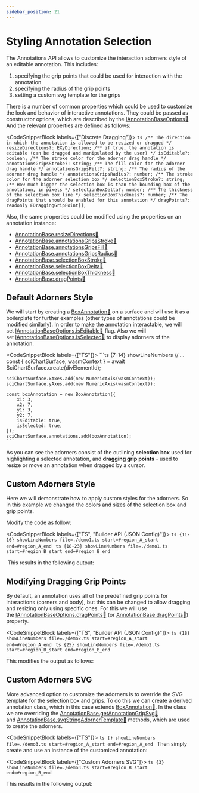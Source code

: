 ```yaml
---
sidebar_position: 21
---
```


# Styling Annotation Selection

The Annotations API allows to customize the interaction adorners style of an editable annotation. This includes:

1.  specifying the grip points that could be used for interaction with the annotation
2.  specifying the radius of the grip points
3.  setting a custom svg template for the grips

There is a number of common properties which could be used to customize the look and behavior of interactive annotations. They could be passed as constructor options, which are described by the [IAnnotationBaseOptions:blue_book:](https://www.scichart.com/documentation/js/current/typedoc/interfaces/iannotationbaseoptions.html). And the relevant properties are defined as follows:

<CodeSnippetBlock labels={["Discrete Dragging"]}>
    ```ts
    /** The direction in which the annotation is allowed to be resized or dragged */
    resizeDirections?: EXyDirection;
    /** if true, the annotation is editable (can be dragged and manipulated by the user) */
    isEditable?: boolean;
    /** The stroke color for the adorner drag handle */
    annotationsGripsStroke?: string;
    /** The fill color for the adorner drag handle */
    annotationsGripsFill?: string;
    /** The radius of the adorner drag handle */
    annotationsGripsRadius?: number;
    /** The stroke color for the adorner selection box */
    selectionBoxStroke?: string;
    /** How much bigger the selection box is than the bounding box of the annotation, in pixels */
    selectionBoxDelta?: number;
    /** The thickness of the selection box line */
    selectionBoxThickness?: number;
    /** The dragPoints that should be enabled for this annotation */
    dragPoints?: readonly EDraggingGripPoint[];
    ```
</CodeSnippetBlock>

Also, the same properties could be modified using the properties on an annotation instance:

*   [AnnotationBase.resizeDirections:blue_book:](https://www.scichart.com/documentation/js/current/typedoc/classes/textannotation.html#resizedirections)
*   [AnnotationBase.annotationsGripsStroke:blue_book:](https://www.scichart.com/documentation/js/current/typedoc/classes/textannotation.html#annotationsgripsstroke)
*   [AnnotationBase.annotationsGripsFill:blue_book:](https://www.scichart.com/documentation/js/current/typedoc/classes/textannotation.html#annotationsgripsfill)
*   [AnnotationBase.annotationsGripsRadius:blue_book:](https://www.scichart.com/documentation/js/current/typedoc/classes/textannotation.html#annotationsgripsradius)
*   [AnnotationBase.selectionBoxStroke:blue_book:](https://www.scichart.com/documentation/js/current/typedoc/classes/textannotation.html#selectionboxstroke)
*   [AnnotationBase.selectionBoxDelta:blue_book:](https://www.scichart.com/documentation/js/current/typedoc/classes/textannotation.html#selectionboxdelta)
*   [AnnotationBase.selectionBoxThickness:blue_book:](https://www.scichart.com/documentation/js/current/typedoc/classes/textannotation.html#selectionboxthickness)
*   [AnnotationBase.dragPoints:blue_book:](https://www.scichart.com/documentation/js/current/typedoc/classes/textannotation.html#dragpoints)

Default Adorners Style
----------------------

We will start by creating a [BoxAnnotation:blue_book:](https://www.scichart.com/documentation/js/current/typedoc/classes/boxannotation.html) on a surface and will use it as a boilerplate for further examples (other types of annotations could be modified similarly). In order to make the annotation interactable, we will set [IAnnotationBaseOptions.isEditable:blue_book:](https://www.scichart.com/documentation/js/current/typedoc/interfaces/iannotationbaseoptions.html#iseditable) flag. Also we will set [IAnnotationBaseOptions.isSelected:blue_book:](https://www.scichart.com/documentation/js/current/typedoc/interfaces/iannotationbaseoptions.html#isselected) to display adorners of the annotation.

<CodeSnippetBlock labels={["TS"]}>
    ```ts {7-14} showLineNumbers
    // ...
    const { sciChartSurface, wasmContext } = await SciChartSurface.create(divElementId);

    sciChartSurface.xAxes.add(new NumericAxis(wasmContext));
    sciChartSurface.yAxes.add(new NumericAxis(wasmContext));

    const boxAnnotation = new BoxAnnotation({
        x1: 3,
        x2: 7,
        y1: 3,
        y2: 7,
        isEditable: true,
        isSelected: true,
    });
    sciChartSurface.annotations.add(boxAnnotation);
    ```
</CodeSnippetBlock>

As you can see the adorners consist of the outlining **selection box** used for highlighting a selected annotation, and **dragging grip points** - used to resize or move an annotation when dragged by a cursor. 

<CenteredImageWrapper 
    src="/images/DefaultAdorners.png"
/>

Custom Adorners Style
---------------------

Here we will demonstrate how to apply custom styles for the adorners. So in this example we changed the colors and sizes of the selection box and grip points.

Modify the code as follow:

<CodeSnippetBlock labels={["TS", "Builder API (JSON Config)"]}>
    ```ts {11-16} showLineNumbers file=./demo1.ts start=#region_A_start end=#region_A_end
    ```
    ```ts {18-23} showLineNumbers file=./demo1.ts start=#region_B_start end=#region_B_end
    ```
</CodeSnippetBlock>

 This results in the following output:

<LiveDocSnippet name="./demo1" />

Modifying Dragging Grip Points
------------------------------

By default, an annotation uses all of the predefined grip points for interactions (corners and body), but this can be changed to allow dragging and resizing only using specific ones. For this we will use the [IAnnotationBaseOptions.dragPoints:blue_book:](https://www.scichart.com/documentation/js/current/typedoc/interfaces/iannotationbaseoptions.html#dragpoints) (or [AnnotationBase.dragPoints:blue_book:](https://www.scichart.com/documentation/js/current/typedoc/classes/annotationbase.html#dragpoints)) property.

<CodeSnippetBlock labels={["TS", "Builder API (JSON Config)"]}>
    ```ts {18} showLineNumbers file=./demo2.ts start=#region_A_start end=#region_A_end
    ```
    ```ts {25} showLineNumbers file=./demo2.ts start=#region_B_start end=#region_B_end
    ```
</CodeSnippetBlock>

This modifies the output as follows: 

<LiveDocSnippet name="./demo2" />

Custom Adorners SVG
-------------------

More advanced option to customize the adorners is to override the SVG template for the selection box and grips. To do this we can create a derived annotation class, which in this case extends [BoxAnnotation:blue_book:](https://www.scichart.com/documentation/js/current/typedoc/classes/boxannotation.html). In the class we are overriding the [AnnotationBase.getAnnotationGripSvg:blue_book:](https://www.scichart.com/documentation/js/current/typedoc/classes/annotationbase.html#getannotationgripsvg) and [AnnotationBase.svgStringAdornerTemplate:blue_book:](https://www.scichart.com/documentation/js/current/typedoc/classes/annotationbase.html#svgstringadornertemplate) methods, which are used to create the adorners.

<CodeSnippetBlock labels={["TS"]}>
    ```ts {} showLineNumbers file=./demo3.ts start=#region_A_start end=#region_A_end
    ```
</CodeSnippetBlock>
Then simply create and use an instance of the customized annotation:

<CodeSnippetBlock labels={["Custom Adorners SVG"]}>
    ```ts {3} showLineNumbers file=./demo3.ts start=#region_B_start end=#region_B_end
    ```
</CodeSnippetBlock>

This results in the following output:

<LiveDocSnippet name="./demo3" />